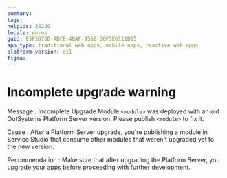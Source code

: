 ```yaml
---
summary:
tags:
helpids: 30220
locale: en-us
guid: E5F5D75D-ABCE-4BAF-956E-30F5E6111B05
app_type: traditional web apps, mobile apps, reactive web apps
platform-version: o11
figma:
---
```


# Incomplete upgrade warning

Message
: Incomplete Upgrade Module `<module>` was deployed with an old OutSystems Platform Server version. Please publish `<module>` to fix it.

Cause
: After a Platform Server upgrade, you're publishing a module in Service Studio that consume other modules that weren't upgraded yet to the new version.

Recommendation
: Make sure that after upgrading the Platform Server, you [upgrade your apps](https://success.outsystems.com/Support/Enterprise_Customers/Upgrading/01_Upgrade_OutSystems_Platform#Step_3._Upgrade_applications_to_the_new_version) before proceeding with further development.
